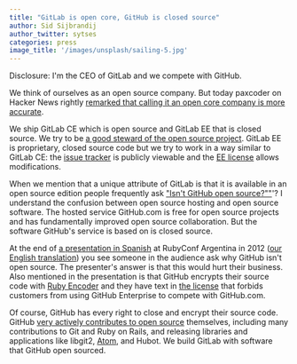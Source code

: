 ```yaml
---
title: "GitLab is open core, GitHub is closed source"
author: Sid Sijbrandij
author_twitter: sytses
categories: press
image_title: '/images/unsplash/sailing-5.jpg'
---
```


Disclosure: I'm the CEO of GitLab and we compete with GitHub.

We think of ourselves as an open source company. But today paxcoder on Hacker News rightly [remarked that calling it an open core company is more accurate](https://news.ycombinator.com/item?id=12129626).

We ship GitLab CE which is open source and GitLab EE that is closed source. We try to be [a good steward of the open source project](https://about.gitlab.com/about/#stewardship). GitLab EE is proprietary, closed source code but we try to work in a way similar to GitLab CE: the [issue tracker](https://gitlab.com/gitlab-org/gitlab-ee/issues) is publicly viewable and the [EE license](https://gitlab.com/gitlab-org/gitlab-ee/blob/master/LICENSE) allows modifications.

When we mention that a unique attribute of GitLab is that it is available in an open source edition people frequently ask ["Isn't GitHub open source?""](http://stackoverflow.com/questions/24254324/is-github-com-source-code-open-source)'? I understand the confusion between open source hosting and open source software. The hosted service GitHub.com is free for open source projects and has fundamentally improved open source collaboration. But the software GitHub's service is based on is closed source.

<!-- more -->

At the end of [a presentation in Spanish](https://vimeo.com/62219734) at RubyConf Argentina in 2012 ([our English translation](https://gitlab.com/snippets/22853)) you see someone in the audience ask why GitHub isn't open source. The presenter's answer is that this would hurt their business. Also mentioned in the presentation is that GitHub encrypts their source code with [Ruby Encoder](https://www.rubyencoder.com/) and they have text in [the license](https://enterprise.github.com/license) that forbids customers from using GitHub Enterprise to compete with GitHub.com.

Of course, GitHub has every right to close and encrypt their source code. GitHub [very actively contributes to open source](http://tom.preston-werner.com/2011/11/22/open-source-everything.html) themselves, including many contributions to Git and Ruby on Rails, and releasing libraries and applications like libgit2, [Atom](https://atom.io/), and Hubot. We build GitLab with software that GitHub open sourced.
